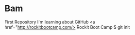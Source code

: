 # Bam
First Repository
I'm learning about GitHub
<a href="http://rockitbootcamp.com/> Rockit Boot Camp</a>
$ git init


